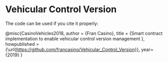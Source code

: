 
# Vehicular Control Version

The code can be used if you cite it properly:

@misc{CasinoVehicles2018, author = {Fran Casino}, title = {Smart contract implementation to enable vehicular control version management
}, howpublished = {\url{https://github.com/francasino/Vehicular_Control_Version}}, year={2019} }

